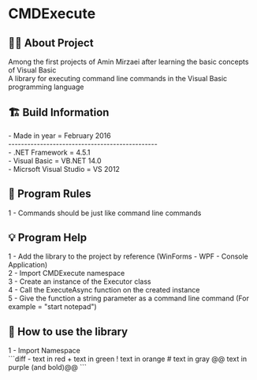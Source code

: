 # CMDExecute

<h2> 👨‍💻 About Project</h2>
Among the first projects of Amin Mirzaei after learning the basic concepts of Visual Basic <br />
A library for executing command line commands in the Visual Basic programming language <br />

<h2> 🏗 Build Information</h2>
- Made in year = February 2016 <br />
----------------------------------------------- <br />
- .NET Framework =  4.5.1 <br />
- Visual Basic = VB.NET 14.0 <br />
- Micrsoft Visual Studio = VS 2012 <br />


<h2> 📜 Program Rules</h2>
1 - Commands should be just like command line commands<br />

<h2> 💡 Program Help</h2>
1 - Add the library to the project by reference (WinForms - WPF - Console Application)<br />
2 - Import CMDExecute namespace<br />
3 - Create an instance of the Executor class<br />
4 - Call the ExecuteAsync function on the created instance<br />
5 - Give the function a string parameter as a command line command (For example = "start notepad")

<h2>🤔 How to use the library</h2>
1 - Import Namespace<br />
```diff
- text in red
+ text in green
! text in orange
# text in gray
@@ text in purple (and bold)@@
```
